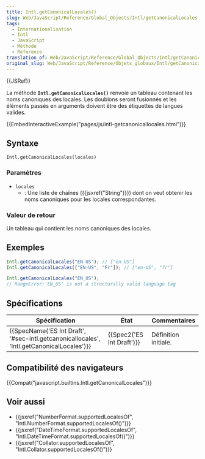 ```yaml
---
title: Intl.getCanonicalLocales()
slug: Web/JavaScript/Reference/Global_Objects/Intl/getCanonicalLocales
tags:
  - Internationalisation
  - Intl
  - JavaScript
  - Méthode
  - Reference
translation_of: Web/JavaScript/Reference/Global_Objects/Intl/getCanonicalLocales
original_slug: Web/JavaScript/Reference/Objets_globaux/Intl/getCanonicalLocales
---
```

{{JSRef}}

La méthode **`Intl.getCanonicalLocales()`** renvoie un tableau contenant les noms canoniques des locales. Les doublons seront fusionnés et les éléments passés en arguments doivent être des étiquettes de langues valides.

{{EmbedInteractiveExample("pages/js/intl-getcanonicallocales.html")}}

## Syntaxe

    Intl.getCanonicalLocales(locales)

### Paramètres

- `locales`
  - : Une liste de chaînes ({{jsxref("String")}}) dont on veut obtenir les noms canoniques pour les locales correspondantes.

### Valeur de retour

Un tableau qui contient les noms canoniques des locales.

## Exemples

```js
Intl.getCanonicalLocales("EN-US"); // ["en-US"]
Intl.getCanonicalLocales(["EN-US", "Fr"]); // ["en-US", "fr"]

Intl.getCanonicalLocales("EN_US");
// RangeError:'EN_US' is not a structurally valid language tag
```

## Spécifications

| Spécification                                                                                                            | État                             | Commentaires         |
| ------------------------------------------------------------------------------------------------------------------------ | -------------------------------- | -------------------- |
| {{SpecName('ES Int Draft', '#sec-intl.getcanonicallocales', 'Intl.getCanonicalLocales')}} | {{Spec2('ES Int Draft')}} | Définition initiale. |

## Compatibilité des navigateurs

{{Compat("javascript.builtins.Intl.getCanonicalLocales")}}

## Voir aussi

- {{jsxref("NumberFormat.supportedLocalesOf", "Intl.NumberFormat.supportedLocalesOf()")}}
- {{jsxref("DateTimeFormat.supportedLocalesOf", "Intl.DateTimeFormat.supportedLocalesOf()")}}
- {{jsxref("Collator.supportedLocalesOf", "Intl.Collator.supportedLocalesOf()")}}
